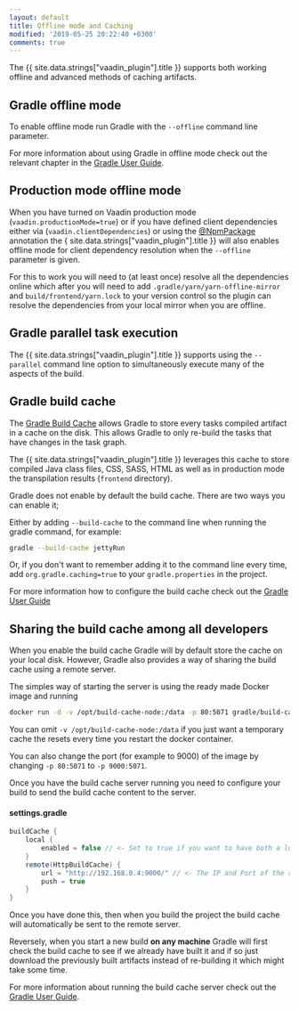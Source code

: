 ```yaml
---
layout: default
title: Offline mode and Caching
modified: '2019-05-25 20:22:40 +0300'
comments: true
---
```


The {{ site.data.strings["vaadin_plugin"].title }} supports both working offline and advanced methods of caching artifacts.


## Gradle offline mode
To enable offline mode run Gradle with the ``--offline`` command line parameter. 

For more information about using Gradle in offline mode check out the relevant chapter in the [Gradle User Guide](https://docs.gradle.org/current/userguide/troubleshooting_dependency_resolution.html#avoiding_network_access_with_offline_mode).


## Production mode offline mode

When you have turned on Vaadin production mode (``vaadin.productionMode=true``) or if you have defined client dependencies either via (``vaadin.clientDependencies``) or using the [@NpmPackage]() annotation the { site.data.strings["vaadin_plugin"].title }} will also enables offline mode for client dependency resolution when the ``--offline`` parameter is given. 

For this to work you will need to (at least once) resolve all the dependencies online which after you will need to add ``.gradle/yarn/yarn-offline-mirror`` and ``build/frontend/yarn.lock`` to your version control so the plugin can resolve the dependencies from your local mirror when you are offline.

## Gradle parallel task execution

The {{ site.data.strings["vaadin_plugin"].title }} supports using the ``--parallel`` command line option to simultaneously execute many of the aspects of the build.

## Gradle build cache

The [Gradle Build Cache](https://docs.gradle.org/current/userguide/build_cache.html) allows Gradle to store every tasks compiled artifact in a cache on the disk. This allows Gradle to only re-build the tasks that have changes in the task graph.

The {{ site.data.strings["vaadin_plugin"].title }} leverages this cache to store compiled Java class files, CSS, SASS, HTML as well as in production mode the transpilation results (``frontend`` directory).

Gradle does not enable by default the build cache. There are two ways you can enable it;

Either by adding ``--build-cache`` to the command line when running the gradle command, for example:

```bash
gradle --build-cache jettyRun
```

Or, if you don't want to remember adding it to the command line every time, add ``org.gradle.caching=true`` to your ``gradle.properties`` in the project.

For more information how to configure the build cache check out the [Gradle User Guide](https://docs.gradle.org/current/userguide/build_cache.html#sec:build_cache_configure)

## Sharing the build cache among all developers

When you enable the build cache Gradle will by default store the cache on your local disk. However, Gradle also provides a way of sharing the build cache using a remote server.

The simples way of starting the server is using the ready made Docker image and running

```bash
docker run -d -v /opt/build-cache-node:/data -p 80:5071 gradle/build-cache-node:latest
```

You can omit ``-v /opt/build-cache-node:/data`` if you just want a temporary cache the resets every time you restart the docker container.

You can also change the port (for example to 9000) of the image by changing ``-p 80:5071`` to ``-p 9000:5071``.

Once you have the build cache server running you need to configure your build to send the build cache content to the server.

#### settings.gradle
```groovy
buildCache {
    local {
        enabled = false // <- Set to true if you want to have both a local AND a remote build cache :)
    }
    remote(HttpBuildCache) {
        url = "http://192.168.0.4:9000/" // <- The IP and Port of the running build cache server
        push = true
    }
}
```

Once you have done this, then when you build the project the build cache will automatically be sent to the remote server. 

Reversely, when you start a new build **on any machine** Gradle will first check the build cache to see if we already have built it and if so just download the previously built artifacts instead of re-building it which might take some time.

For more information about running the build cache server check out the [Gradle User Guide](https://docs.gradle.com/build-cache-node).
